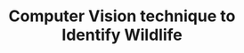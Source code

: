 ---
title: Computer Vision technique to Identify Wildlife
github: https://github.com/Agewerc/wildlifeComputerVision
image: /assets/images/animals.png
description: A Convolutional Neural Network developed from scratch to identify wild animals.
layout: post
---
